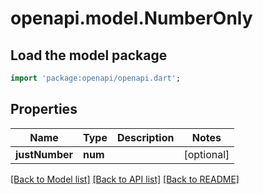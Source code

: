 # openapi.model.NumberOnly

## Load the model package
```dart
import 'package:openapi/openapi.dart';
```

## Properties
Name | Type | Description | Notes
------------ | ------------- | ------------- | -------------
**justNumber** | **num** |  | [optional] 

[[Back to Model list]](../README.md#documentation-for-models) [[Back to API list]](../README.md#documentation-for-api-endpoints) [[Back to README]](../README.md)


